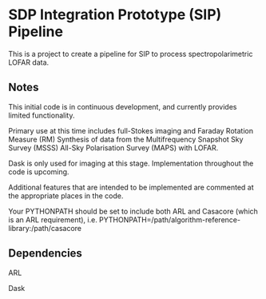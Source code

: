 SDP Integration Prototype (SIP) Pipeline
========================================

This is a project to create a pipeline for SIP to process spectropolarimetric LOFAR data.

Notes
-----

This initial code is in continuous development, and currently provides limited functionality. 

Primary use at this time includes full-Stokes imaging and Faraday Rotation Measure (RM) Synthesis of data from the Multifrequency Snapshot Sky Survey (MSSS) All-Sky Polarisation Survey (MAPS) with LOFAR.

Dask is only used for imaging at this stage. Implementation throughout the code is upcoming.

Additional features that are intended to be implemented are commented at the appropriate places in the code.

Your PYTHONPATH should be set to include both ARL and Casacore (which is an ARL requirement), i.e. PYTHONPATH=/path/algorithm-reference-library:/path/casacore

Dependencies
------------

ARL

Dask
